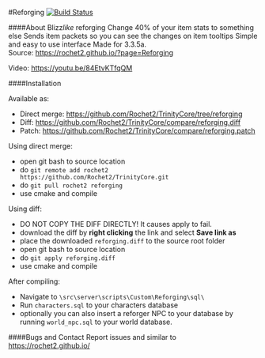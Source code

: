 #Reforging [![Build Status](https://travis-ci.org/Rochet2/TrinityCore.svg?branch=reforging)](https://travis-ci.org/Rochet2/TrinityCore)

####About
Blizz*like* reforging
Change 40% of your item stats to something else
Sends item packets so you can see the changes on item tooltips
Simple and easy to use interface
Made for 3.3.5a.<br />
Source: https://rochet2.github.io/?page=Reforging

Video: https://youtu.be/84EtvKTfqQM

####Installation

Available as:
- Direct merge: https://github.com/Rochet2/TrinityCore/tree/reforging
- Diff: https://github.com/Rochet2/TrinityCore/compare/reforging.diff
- Patch: https://github.com/Rochet2/TrinityCore/compare/reforging.patch

Using direct merge:
- open git bash to source location
- do `git remote add rochet2 https://github.com/Rochet2/TrinityCore.git`
- do `git pull rochet2 reforging`
- use cmake and compile

Using diff:
- DO NOT COPY THE DIFF DIRECTLY! It causes apply to fail.
- download the diff by __right clicking__ the link and select __Save link as__
- place the downloaded `reforging.diff` to the source root folder
- open git bash to source location
- do `git apply reforging.diff`
- use cmake and compile

After compiling:
- Navigate to `\src\server\scripts\Custom\Reforging\sql\`
- Run `characters.sql` to your characters database
 - optionally you can also insert a reforger NPC to your database by running `world_npc.sql` to your world database.

####Bugs and Contact
Report issues and similar to https://rochet2.github.io/
